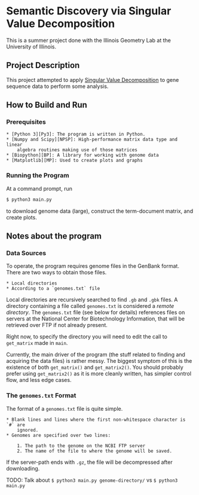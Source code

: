 


# Semantic Discovery via Singular Value Decomposition

This is a summer project done with the Illinois Geometry Lab at the University
of Illinois.

## Project Description

This project attempted to apply [Singular Value Decomposition][SVD] to gene
sequence data to perform some analysis.

[SVD]: https://en.wikipedia.org/wiki/Singular_value_decomposition


## How to Build and Run

### Prerequisites

	* [Python 3][Py3]: The program is written in Python.
	* [Numpy and Scipy][NPSP]: High-performance matrix data type and linear
		algebra routines making use of those matrices
	* [Biopython][BP]: A library for working with genome data
	* [Matplotlib][MP]: Used to create plots and graphs

[Py3]: https://python.org
[NPSP]: https://scipy.org
[BP]: https://biopython.org
[MP]: https://matplotlib.org

### Running the Program

At a command prompt, run

```bash
$ python3 main.py
```

to download genome data (large), construct the term-document matrix, and create plots.


## Notes about the program

### Data Sources

To operate, the program requires genome files in the GenBank format. There are
two ways to obtain those files.

	* Local directories
	* According to a `genomes.txt` file

Local directories are recursively searched to find `.gb` and `.gbk` files. A
directory containing a file called `genomes.txt` is considered a *remote directory*.
The `genomes.txt` file (see below for details) references files on servers at
the National Center for Biotechnology Information, that will be retrieved over
FTP if not already present.

Right now, to specify the directory you will need to edit the call to
`get_matrix` made in `main`.

Currently, the main driver of the program (the stuff related to finding and
acquiring the data files) is rather messy. The biggest symptom of this is the
existence of both `get_matrix()` and `get_matrix2()`. You should probably prefer
using `get_matrix2()` as it is more cleanly written, has simpler control flow,
and less edge cases.

### The `genomes.txt` Format

The format of a `genomes.txt` file is quite simple.

	* Blank lines and lines where the first non-whitespace character is `#` are
		ignored.
	* Genomes are specified over two lines:

		1. The path to the genome on the NCBI FTP server
		2. The name of the file to where the genome will be saved.

If the server-path ends with `.gz`, the file will be decompressed after downloading.


TODO: Talk about `$ python3 main.py genome-directory/` vs `$ python3 main.py`
